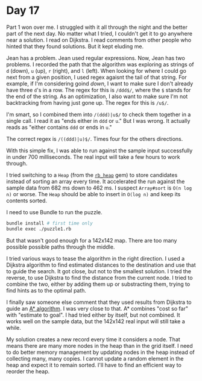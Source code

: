 # Day 17

Part 1 won over me.  I struggled with it all through the night and the better
part of the next day.  No matter what I tried, I couldn't get it to go anywhere
near a solution.  I read on Dijkstra.  I read comments from other people who
hinted that they found solutions.  But it kept eluding me.

Jean has a problem. Jean used regular expressions.  Now, Jean has two problems.
I recorded the path that the algorithm was exploring as strings of `d` (down),
`u` (up), `r` (right), and `l` (left).  When looking for where I could go next
from a given position, I used regex agaisnt the tail of that string.  For
example, if I'm considering goind _down_, I want to make sure I don't already
have three `d`'s in a row.  The regex for this is `/ddd$/`, where the `$` stands
for the end of the string.  As an optimization, I also want to make sure I'm not
backtracking from having just gone up.  The regex for this is `/u$/`.

I'm smart, so I combined them into `/(ddd)|u$/` to check them together in a
single call.  I read it as "ends either in `ddd` or `u`."  But I was wrong.  It
actually reads as "either contains `ddd` or ends in `u`."

The correct regex is `/((ddd)|u)$/`.  Times four for the others directions.

With this simple fix, I was able to run against the sample input successfully in
under 700 milliseconds.  The real input will take a few hours to work through.

I tried switching to a `Heap` (from the
[`rb_heap`](https://rubygems.org/gems/rb_heap) gem) to store candidates instead
of sorting an array every time.  It accelerated the run against the sample data
from 682 ms down to 462 ms.  I suspect `Array#sort` is `O(n log n)` or worse.
The `Heap` should be able to insert in `O(log n)` and keep its contents sorted.

I need to use Bundle to run the puzzle.

```bash
bundle install # first time only
bundle exec ./puzzle1.rb
```

But that wasn't good enough for a 142x142 map.  There are too many possible
possible paths through the middle.

I tried various ways to tease the algorithm in the right direction.  I used a
Dijkstra algorithm to find estimated distances to the destination and use that
to guide the search.  It got close, but not to the smallest solution.  I tried
the reverse, to use Dijkstra to find the distance from the current node.  I
tried to combine the two, either by adding them up or substracting them, trying
to find hints as to the optimal path.

I finally saw someone else comment that they used results from Dijkstra to guide
an [A* algorithm](https://en.wikipedia.org/wiki/A*_search_algorithm).  I was
very close to that.  A* combines "cost so far" with "estimate to goal".  I had
tried either by itself, but not combined.  It works well on the sample data,
but the 142x142 real input will still take a while.

My solution creates a new record every time it considers a node.  That means
there are many more nodes in the heap than in the grid itself.  I need to do
better memory management by updating nodes in the heap instead of collecting
many, many copies.  I cannot update a random element in the heap and expect it
to remain sorted.  I'll have to find an efficient way to reorder the heap.

